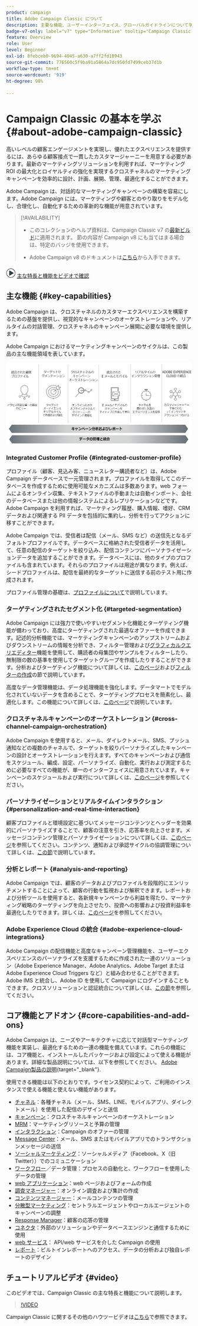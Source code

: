 ```yaml
---
product: campaign
title: Adobe Campaign Classic について
description: 主要な機能、ユーザーインターフェイス、グローバルガイドラインについて学ぶ
badge-v7-only: label="v7" type="Informative" tooltip="Campaign Classic v7 にのみ適用されます"
feature: Overview
role: User
level: Beginner
exl-id: 8febceb0-9694-4045-a630-a7ff2fd18943
source-git-commit: 776560c5f9ba91a5864a7dc950fd7499ceb37d1b
workflow-type: tm+mt
source-wordcount: '919'
ht-degree: 98%

---
```


# Campaign Classic の基本を学ぶ{#about-adobe-campaign-classic}

高いレベルの顧客エンゲージメントを実現し、優れたエクスペリエンスを提供するには、あらゆる顧客接点で一貫したカスタマージャーニーを用意する必要があります。最新のマーケティングソリューションを利用すれば、マーケティング ROI の最大化とロイヤルティの強化を実現するクロスチャネルのマーケティングキャンペーンを効率的に設計、計画、展開、管理、最適化することができます。


Adobe Campaign は、対話的なマーケティングキャンペーンの構築を容易にします。Adobe Campaign には、マーケティングや顧客とのやり取りをモデル化し、合理化し、自動化するための革新的な機能が用意されています。

>[!AVAILABILITY]
>
>* このコレクションのヘルプ資料は、Campaign Classic v7 の[最新ビルド](../../rn/using/latest-release.md)に適用されます。 節の内容が Campaign v8 にも当てはまる場合は、特定のバッジを使用できます。
>
>* Adobe Campaign v8 のドキュメントは[こちら](https://experienceleague.adobe.com/docs/campaign/campaign-v8/campaign-home.html?lang=ja)から入手できます。

![](assets/do-not-localize/how-to-video.png) [主な特長と機能をビデオで確認](#video)

## 主な機能 {#key-capabilities}

Adobe Campaign は、クロスチャネルのカスタマーエクスペリエンスを構築するための基盤を提供し、視覚的なキャンペーンのオーケストレーションや、リアルタイムの対話管理、クロスチャネルのキャンペーン展開に必要な環境を提供します。

Adobe Campaign におけるマーケティングキャンペーンのサイクルは、この製品の主な機能領域を表しています。

![](assets/d_ncs_user_emarketing.png)

### Integrated Customer Profile {#integrated-customer-profile}

プロファイル（顧客、見込み客、ニュースレター購読者など）は、Adobe Campaign データベースで一元管理されます。プロファイルを取得してこのデータベースを作成するために使用可能なメカニズムは多数あります。web フォームによるオンライン収集、テキストファイルの手動または自動インポート、会社のデータベースまたは他の情報システムによるレプリケーションなどです。Adobe Campaign を利用すれば、マーケティング履歴、購入情報、嗜好、CRM データおよび関連する PII データを包括的に集約し、分析を行ってアクションに移すことができます。

Adobe Campaign では、受信者は配信（メール、SMS など）の送信先となるデフォルトプロファイルです。データベースに格納された受信者データを活用して、任意の配信のターゲットを絞り込み、配信コンテンツにパーソナライゼーションデータを追加することができます。データベースには、他のタイプのプロファイルも含まれています。それらのプロファイルは用途が異なります。例えば、シードプロファイルは、配信を最終的なターゲットに送信する前のテスト用に作成されます。

プロファイル管理の基礎は、[プロファイルについて](../../platform/using/about-profiles.md)で説明しています。

### ターゲティングされたセグメント化 {#targeted-segmentation}

Adobe Campaign には強力で使いやすいセグメント化機能とターゲティング機能が備わっており、高度にターゲティングされた最適なオファーを作成できます。記述的分析機能では、マーケティングキャンペーンのアップストリームおよびダウンストリームの情報を分析でき、フィルター管理および[グラフィカルクエリエディター](../../platform/using/about-queries-in-campaign.md)機能を使用して、購読者の母集団やサンプルをフィルターしたり、無制限の数の基準を使用してターゲットグループを作成したりすることができます。分析およびターゲティング機能について詳しくは、[このページ](../../reporting/using/about-descriptive-analysis.md)および[フィルターの作成](../../platform/using/creating-filters.md)の節で説明しています。

高度なデータ管理機能は、データ処理機能を強化します。データマートでモデル化されていないデータを含めることで、ターゲティングプロセスを簡素化し、最適化します。この機能について詳しくは、[このページ](../../workflow/using/targeting-data.md#data-management)で説明しています。

### クロスチャネルキャンペーンのオーケストレーション {#cross-channel-campaign-orchestration}

Adobe Campaign を使用すると、メール、ダイレクトメール、SMS、プッシュ通知などの複数のチャネルで、ターゲットを絞りパーソナライズしたキャンペーンの設計とオーケストレーションを行えます。すべてのキャンペーンおよび通信をスケジュール、編成、設定、パーソナライズ、自動化、実行および測定するために必要なすべての機能が、単一のインターフェイスに用意されています。キャンペーンのスケジュールおよび実行について詳しくは、[このページ](../../campaign/using/setting-up-marketing-campaigns.md)を参照してください。

### パーソナライゼーションとリアルタイムインタラクション {#personalization-and-real-time-interaction}

顧客プロファイルと環境設定に基づいてメッセージコンテンツとヘッダーを効果的にパーソナライズすることで、顧客の注意を引き、応答率を向上させます。メッセージコンテンツ管理とパーソナライゼーションについて詳しくは、[このページ](../../delivery/using/about-personalization.md)を参照してください。コンテンツ、通知および承認サイクルの協調管理について詳しくは、[この節](../../mrm/using/about-marketing-resource-management.md)で説明しています。

### 分析とレポート {#analysis-and-reporting}

Adobe Campaign では、顧客のデータおよびプロファイルを段階的にエンリッチメントすることによって、顧客の行動を監視および解釈できます。レポートおよび分析ツールを使用すると、各新規キャンペーンから利益を得たり、マーケティング戦略のターゲティングを向上させたり、投資への影響および投資利益率を最適化したりできます。詳しくは、[このページ](../../reporting/using/delivery-reports.md)を参照してください。

### Adobe Experience Cloud の統合 {#adobe-experience-cloud-integrations}

Adobe Campaign の配信機能と高度なキャンペーン管理機能を、ユーザーエクスペリエンスのパーソナライズを支援するために作成された一連のソリューション（Adobe Experience Manager、Adobe Analytics、Adobe Target または Adobe Experience Cloud Triggers など）と組み合わせることができます。Adobe IMS と統合し、Adobe ID を使用して Campaign にログインすることもできます。クロスソリューションと認証統合について詳しくは、[この節](../../integrations/using/about-adobe-id.md)を参照してください。

## コア機能とアドオン {#core-capabilities-and-add-ons}

Adobe Campaign は、ニーズやアーキテクチャに応じて対話型マーケティング機能を実装し、最適化するための一連の機能を備えています。これらの機能には、コア機能と、インストールしたパッケージおよび設定によって使える機能があります。詳細な製品説明については、以下を参照してください。 [Adobe Campaign製品の説明](https://helpx.adobe.com/jp/legal/product-descriptions/adobe-campaign-managed-cloud-services.html){target="_blank"}.

使用できる機能は以下のとおりです。ライセンス契約によって、ご利用のインスタンスで使える機能と使えない機能があります。

* [チャネル](../../delivery/using/steps-about-delivery-creation-steps.md)：各種チャネル（メール、SMS、LINE、モバイルアプリ、ダイレクトメール）を使用した配信のデザインと送信
* [キャンペーン](../../campaign/using/designing-marketing-campaigns.md)：クロスチャネルキャンペーンのオーケストレーション
* [MRM](../../mrm/using/about-marketing-resource-management.md)：マーケティングリソースと予算の管理
* [インタラクション](../../interaction/using/interaction-and-offer-management.md)：Campaign のオファーの管理
* [Message Center](../../message-center/using/about-transactional-messaging.md)：メール、SMS またはモバイルアプリでのトランザクションメッセージの送信
* [ソーシャルマーケティング](../../social/using/about-social-marketing.md)：ソーシャルメディア（Facebook、X（旧 Twitter））でのコミュニケーション
* [ワークフロー](../../workflow/using/about-workflows.md)／データ管理：プロセスの自動化と、ワークフローを使用したデータの管理
* [web アプリケーション](../../web/using/about-web-applications.md)：web ページおよびフォームの作成
* [調査マネージャー](../../surveys/using/about-surveys.md)：オンライン調査および集計の作成
* [コンテンツマネージャー](../../delivery/using/about-content-management.md)：メールコンテンツの管理
* [分散型マーケティング](../../distributed/using/about-distributed-marketing.md)：セントラルエージェントやローカルエージェントのキャンペーンの調整
* [Response Manager](../../response/using/about-response-manager.md)：顧客の応答の管理
* [コネクタ](../../platform/using/about-connectors.md)：外部のソリューションやデータベースエンジンと通信するために使用
* [web サービス](../../configuration/using/about-web-services.md)： API/web サービスを介した Campaign の使用
* [レポート](../../reporting/using/about-adobe-campaign-reporting-tools.md)：ビルトインレポートへのアクセス、データの分析および独自レポートのデザイン

## チュートリアルビデオ {#video}

このビデオでは、Campaign Classic の主な特長と機能について説明します。

>[!VIDEO](https://video.tv.adobe.com/v/35129?quality=12)

Campaign Classic に関するその他のハウツービデオは[こちら](https://experienceleague.adobe.com/docs/campaign-classic-learn/tutorials/overview.html?lang=ja)で参照できます。
